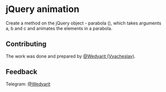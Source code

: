 # jQuery animation
Create a method on the jQuery object - parabola (), which takes arguments a, b and c and animates the elements in a parabola.

## Contributing
The work was done and prepared by [@Wedyarit (Vyacheslav)](https://github.com/Wedyarit).

## Feedback
Telegram: [@Wedyarit](https://t.me/Wedyarit)